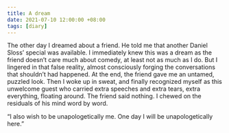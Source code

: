 ```yaml
---
title: A dream
date: 2021-07-10 12:00:00 +08:00
tags: [diary]
---
```


The other day I dreamed about a friend. He told me that another Daniel Sloss’ special was available. I immediately knew this was a dream as the friend doesn’t care much about comedy, at least not as much as I do. But I lingered in that false reality, almost consciously forging the conversations that shouldn’t had happened.   At the end, the friend gave me an untamed, puzzled look. Then I woke up in sweat, and finally recognized myself as this unwelcome guest who carried extra speeches and extra tears, extra everything, floating around. The friend said nothing. I chewed on the residuals of his mind word by word.

“I also wish to be unapologetically me. One day I will be unapologetically here.”
